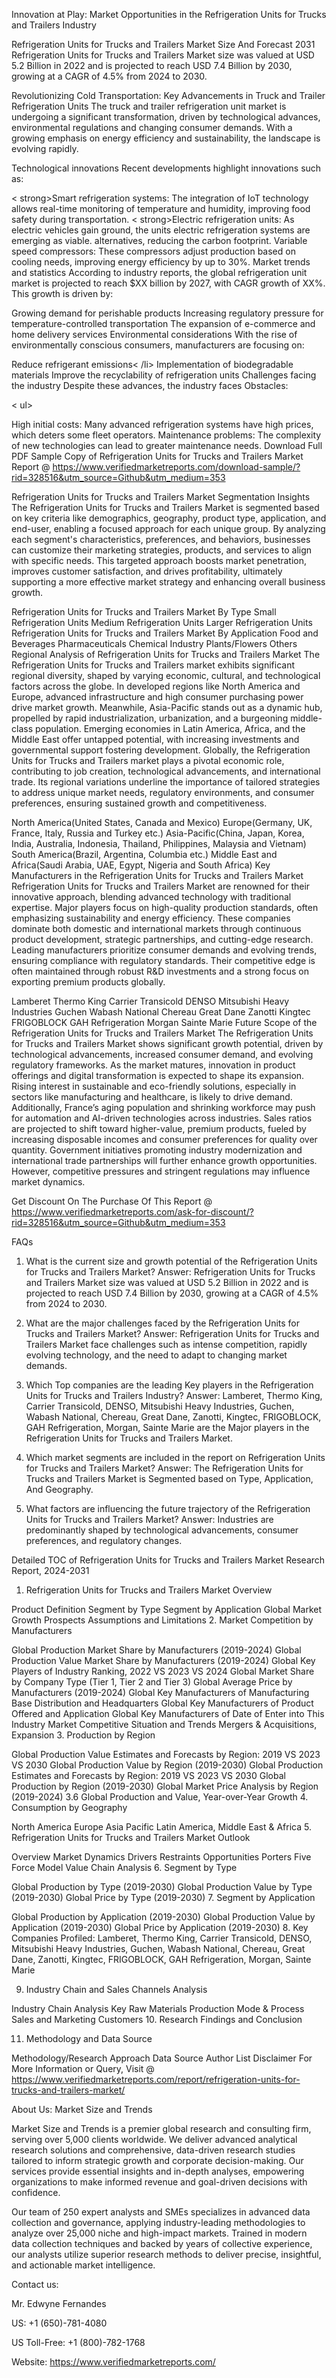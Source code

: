 Innovation at Play: Market Opportunities in the Refrigeration Units for Trucks and Trailers Industry


Refrigeration Units for Trucks and Trailers Market Size And Forecast 2031
Refrigeration Units for Trucks and Trailers Market size was valued at USD 5.2 Billion in 2022 and is projected to reach USD 7.4 Billion by 2030, growing at a CAGR of 4.5% from 2024 to 2030.

Revolutionizing Cold Transportation: Key Advancements in Truck and Trailer Refrigeration Units
The truck and trailer refrigeration unit market is undergoing a significant transformation, driven by technological advances, environmental regulations and changing consumer demands. With a growing emphasis on energy efficiency and sustainability, the landscape is evolving rapidly.

Technological innovations
Recent developments highlight innovations such as:

< strong>Smart refrigeration systems: The integration of IoT technology allows real-time monitoring of temperature and humidity, improving food safety during transportation.
< strong>Electric refrigeration units: As electric vehicles gain ground, the units electric refrigeration systems are emerging as viable. alternatives, reducing the carbon footprint.
Variable speed compressors: These compressors adjust production based on cooling needs, improving energy efficiency by up to 30%.
Market trends and statistics
According to industry reports, the global refrigeration unit market is projected to reach $XX billion by 2027, with CAGR growth of XX%. This growth is driven by:

Growing demand for perishable products
Increasing regulatory pressure for temperature-controlled transportation
The expansion of e-commerce and home delivery services
Environmental considerations
With the rise of environmentally conscious consumers, manufacturers are focusing on:

Reduce refrigerant emissions< /li>
Implementation of biodegradable materials
Improve the recyclability of refrigeration units
Challenges facing the industry
Despite these advances, the industry faces Obstacles:

< ul>

High initial costs: Many advanced refrigeration systems have high prices, which deters some fleet operators.
Maintenance problems: The complexity of new technologies can lead to greater maintenance needs.
Download Full PDF Sample Copy of Refrigeration Units for Trucks and Trailers Market Report @ https://www.verifiedmarketreports.com/download-sample/?rid=328516&utm_source=Github&utm_medium=353

Refrigeration Units for Trucks and Trailers Market Segmentation Insights
The Refrigeration Units for Trucks and Trailers Market is segmented based on key criteria like demographics, geography, product type, application, and end-user, enabling a focused approach for each unique group. By analyzing each segment's characteristics, preferences, and behaviors, businesses can customize their marketing strategies, products, and services to align with specific needs. This targeted approach boosts market penetration, improves customer satisfaction, and drives profitability, ultimately supporting a more effective market strategy and enhancing overall business growth.

Refrigeration Units for Trucks and Trailers Market By Type
Small Refrigeration Units
Medium Refrigeration Units
Larger Refrigeration Units
Refrigeration Units for Trucks and Trailers Market By Application
Food and Beverages
Pharmaceuticals
Chemical Industry
Plants/Flowers
Others
Regional Analysis of Refrigeration Units for Trucks and Trailers Market
The Refrigeration Units for Trucks and Trailers market exhibits significant regional diversity, shaped by varying economic, cultural, and technological factors across the globe. In developed regions like North America and Europe, advanced infrastructure and high consumer purchasing power drive market growth. Meanwhile, Asia-Pacific stands out as a dynamic hub, propelled by rapid industrialization, urbanization, and a burgeoning middle-class population. Emerging economies in Latin America, Africa, and the Middle East offer untapped potential, with increasing investments and governmental support fostering development. Globally, the Refrigeration Units for Trucks and Trailers market plays a pivotal economic role, contributing to job creation, technological advancements, and international trade. Its regional variations underline the importance of tailored strategies to address unique market needs, regulatory environments, and consumer preferences, ensuring sustained growth and competitiveness.

North America(United States, Canada and Mexico)
Europe(Germany, UK, France, Italy, Russia and Turkey etc.)
Asia-Pacific(China, Japan, Korea, India, Australia, Indonesia, Thailand, Philippines, Malaysia and Vietnam)
South America(Brazil, Argentina, Columbia etc.)
Middle East and Africa(Saudi Arabia, UAE, Egypt, Nigeria and South Africa)
Key Manufacturers in the Refrigeration Units for Trucks and Trailers Market
Refrigeration Units for Trucks and Trailers Market are renowned for their innovative approach, blending advanced technology with traditional expertise. Major players focus on high-quality production standards, often emphasizing sustainability and energy efficiency. These companies dominate both domestic and international markets through continuous product development, strategic partnerships, and cutting-edge research. Leading manufacturers prioritize consumer demands and evolving trends, ensuring compliance with regulatory standards. Their competitive edge is often maintained through robust R&D investments and a strong focus on exporting premium products globally.

Lamberet
Thermo King
Carrier Transicold
DENSO
Mitsubishi Heavy Industries
Guchen
Wabash National
Chereau
Great Dane
Zanotti
Kingtec
FRIGOBLOCK
GAH Refrigeration
Morgan
Sainte Marie
Future Scope of the Refrigeration Units for Trucks and Trailers Market
The Refrigeration Units for Trucks and Trailers Market shows significant growth potential, driven by technological advancements, increased consumer demand, and evolving regulatory frameworks. As the market matures, innovation in product offerings and digital transformation is expected to shape its expansion. Rising interest in sustainable and eco-friendly solutions, especially in sectors like manufacturing and healthcare, is likely to drive demand. Additionally, France’s aging population and shrinking workforce may push for automation and AI-driven technologies across industries. Sales ratios are projected to shift toward higher-value, premium products, fueled by increasing disposable incomes and consumer preferences for quality over quantity. Government initiatives promoting industry modernization and international trade partnerships will further enhance growth opportunities. However, competitive pressures and stringent regulations may influence market dynamics.

Get Discount On The Purchase Of This Report @ https://www.verifiedmarketreports.com/ask-for-discount/?rid=328516&utm_source=Github&utm_medium=353

FAQs
1. What is the current size and growth potential of the Refrigeration Units for Trucks and Trailers Market?
Answer: Refrigeration Units for Trucks and Trailers Market size was valued at USD 5.2 Billion in 2022 and is projected to reach USD 7.4 Billion by 2030, growing at a CAGR of 4.5% from 2024 to 2030.

2. What are the major challenges faced by the Refrigeration Units for Trucks and Trailers Market?
Answer: Refrigeration Units for Trucks and Trailers Market face challenges such as intense competition, rapidly evolving technology, and the need to adapt to changing market demands.

3. Which Top companies are the leading Key players in the Refrigeration Units for Trucks and Trailers Industry?
Answer: Lamberet, Thermo King, Carrier Transicold, DENSO, Mitsubishi Heavy Industries, Guchen, Wabash National, Chereau, Great Dane, Zanotti, Kingtec, FRIGOBLOCK, GAH Refrigeration, Morgan, Sainte Marie are the Major players in the Refrigeration Units for Trucks and Trailers Market.

4. Which market segments are included in the report on Refrigeration Units for Trucks and Trailers Market?
Answer: The Refrigeration Units for Trucks and Trailers Market is Segmented based on Type, Application, And Geography.

5. What factors are influencing the future trajectory of the Refrigeration Units for Trucks and Trailers Market?
Answer: Industries are predominantly shaped by technological advancements, consumer preferences, and regulatory changes.

Detailed TOC of Refrigeration Units for Trucks and Trailers Market Research Report, 2024-2031
1. Refrigeration Units for Trucks and Trailers Market Overview

Product Definition
Segment by Type
Segment by Application
Global Market Growth Prospects
Assumptions and Limitations
2. Market Competition by Manufacturers

Global Production Market Share by Manufacturers (2019-2024)
Global Production Value Market Share by Manufacturers (2019-2024)
Global Key Players of Industry Ranking, 2022 VS 2023 VS 2024
Global Market Share by Company Type (Tier 1, Tier 2 and Tier 3)
Global Average Price by Manufacturers (2019-2024)
Global Key Manufacturers of Manufacturing Base Distribution and Headquarters
Global Key Manufacturers of Product Offered and Application
Global Key Manufacturers of Date of Enter into This Industry
Market Competitive Situation and Trends
Mergers & Acquisitions, Expansion
3. Production by Region

Global Production Value Estimates and Forecasts by Region: 2019 VS 2023 VS 2030
Global Production Value by Region (2019-2030)
Global Production Estimates and Forecasts by Region: 2019 VS 2023 VS 2030
Global Production by Region (2019-2030)
Global Market Price Analysis by Region (2019-2024) 3.6 Global Production and Value, Year-over-Year Growth
4. Consumption by Geography

North America
Europe
Asia Pacific
Latin America, Middle East & Africa
5. Refrigeration Units for Trucks and Trailers Market Outlook

Overview
Market Dynamics
Drivers
Restraints
Opportunities
Porters Five Force Model
Value Chain Analysis 
6. Segment by Type

Global Production by Type (2019-2030)
Global Production Value by Type (2019-2030)
Global Price by Type (2019-2030)
7. Segment by Application

Global Production by Application (2019-2030)
Global Production Value by Application (2019-2030)
Global Price by Application (2019-2030)
8. Key Companies Profiled: Lamberet, Thermo King, Carrier Transicold, DENSO, Mitsubishi Heavy Industries, Guchen, Wabash National, Chereau, Great Dane, Zanotti, Kingtec, FRIGOBLOCK, GAH Refrigeration, Morgan, Sainte Marie

9. Industry Chain and Sales Channels Analysis

Industry Chain Analysis
Key Raw Materials
Production Mode & Process
Sales and Marketing
Customers
10. Research Findings and Conclusion

11. Methodology and Data Source

Methodology/Research Approach
Data Source
Author List
Disclaimer
For More Information or Query, Visit @ https://www.verifiedmarketreports.com/report/refrigeration-units-for-trucks-and-trailers-market/

About Us: Market Size and Trends

Market Size and Trends is a premier global research and consulting firm, serving over 5,000 clients worldwide. We deliver advanced analytical research solutions and comprehensive, data-driven research studies tailored to inform strategic growth and corporate decision-making. Our services provide essential insights and in-depth analyses, empowering organizations to make informed revenue and goal-driven decisions with confidence.

Our team of 250 expert analysts and SMEs specializes in advanced data collection and governance, applying industry-leading methodologies to analyze over 25,000 niche and high-impact markets. Trained in modern data collection techniques and backed by years of collective experience, our analysts utilize superior research methods to deliver precise, insightful, and actionable market intelligence.

Contact us:

Mr. Edwyne Fernandes

US: +1 (650)-781-4080

US Toll-Free: +1 (800)-782-1768

Website: https://www.verifiedmarketreports.com/
